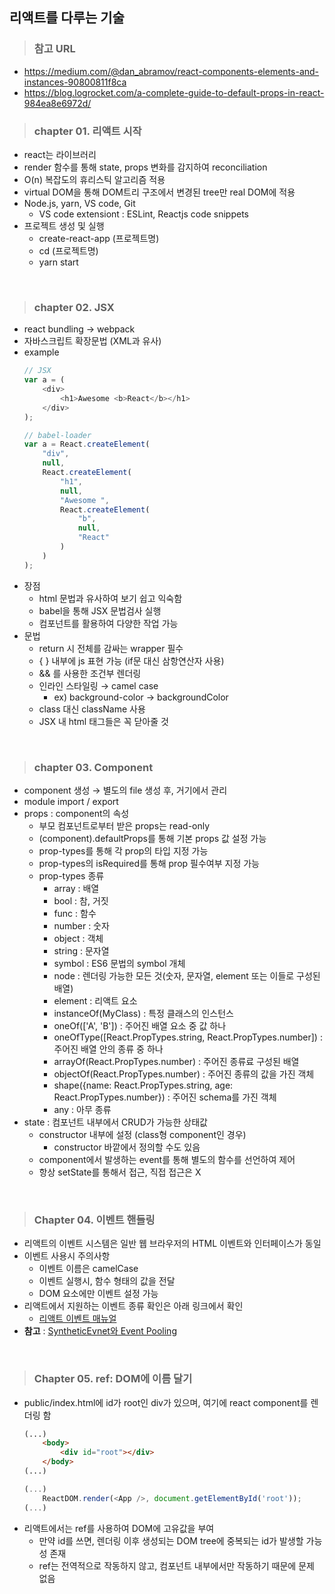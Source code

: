 ## 리액트를 다루는 기술

>### 참고 URL
- https://medium.com/@dan_abramov/react-components-elements-and-instances-90800811f8ca
- https://blog.logrocket.com/a-complete-guide-to-default-props-in-react-984ea8e6972d/

>### chapter 01. 리액트 시작
- react는 라이브러리
- render 함수를 통해 state, props 변화를 감지하여 reconciliation
- O(n) 복잡도의 휴리스틱 알고리즘 적용
- virtual DOM을 통해 DOM트리 구조에서 변경된 tree만 real DOM에 적용
- Node.js, yarn, VS code, Git
    - VS code extensiont : ESLint, Reactjs code snippets
- 프로젝트 생성 및 실행
    - create-react-app (프로젝트명)
    - cd (프로젝트명)
    - yarn start

<br/>

>### chapter 02. JSX
- react bundling → webpack
- 자바스크립트 확장문법 (XML과 유사)
- example
    ``` js
    // JSX
    var a = (
        <div>
            <h1>Awesome <b>React</b></h1>
        </div>
    );

    // babel-loader
    var a = React.createElement(
        "div",
        null,
        React.createElement(
            "h1",
            null,
            "Awesome ",
            React.createElement(
                "b",
                null,
                "React"
            )
        )
    );
    ```
- 장점
    - html 문법과 유사하여 보기 쉽고 익숙함
    - babel을 통해 JSX 문법검사 실행
    - 컴포넌트를 활용하여 다양한 작업 가능
- 문법
    - return 시 전체를 감싸는 wrapper 필수
    - { } 내부에 js 표현 가능 (if문 대신 삼항연산자 사용)
    - && 를 사용한 조건부 렌더링
    - 인라인 스타일링 → camel case
        - ex) background-color → backgroundColor
    - class 대신 className 사용
    - JSX 내 html 태그들은 꼭 닫아줄 것

<br/>

>### chapter 03. Component
- component 생성 → 별도의 file 생성 후, 거기에서 관리
- module import / export
- props : component의 속성
    - 부모 컴포넌트로부터 받은 props는 read-only
    - (component).defaultProps를 통해 기본 props 값 설정 가능
    - prop-types를 통해 각 prop의 타입 지정 가능
    - prop-types의 isRequired를 통해 prop 필수여부 지정 가능
    - prop-types 종류
        - array : 배열
        - bool : 참, 거짓
        - func : 함수
        - number : 숫자
        - object : 객체
        - string : 문자열
        - symbol : ES6 문법의 symbol 개체
        - node : 렌더링 가능한 모든 것(숫자, 문자열, element 또는 이들로 구성된 배열)
        - element : 리액트 요소
        - instanceOf(MyClass) : 특정 클래스의 인스턴스
        - oneOf(['A', 'B']) : 주어진 배열 요소 중 값 하나
        - oneOfType([React.PropTypes.string, React.PropTypes.number]) : 주어진 배열 안의 종류 중 하나
        - arrayOf(React.PropTypes.number) : 주어진 종류료 구성된 배열
        - objectOf(React.PropTypes.number) : 주어진 종류의 값을 가진 객체
        - shape({name: React.PropTypes.string, age: React.PropTypes.number}) : 주어진 schema를 가진 객체
        - any : 아무 종류
- state : 컴포넌트 내부에서 CRUD가 가능한 상태값
    - constructor 내부에 설정 (class형 component인 경우)
        - constructor 바깥에서 정의할 수도 있음
    - component에서 발생하는 event를 통해 별도의 함수를 선언하여 제어
    - 항상 setState를 통해서 접근, 직접 접근은 X

<br/>

>### Chapter 04. 이벤트 핸들링
- 리액트의 이벤트 시스템은 일반 웹 브라우저의 HTML 이벤트와 인터페이스가 동일
- 이벤트 사용시 주의사항
    - 이벤트 이름은 camelCase
    - 이벤트 실행시, 함수 형태의 값을 전달
    - DOM 요소에만 이벤트 설정 가능
- 리액트에서 지원하는 이벤트 종류 확인은 아래 링크에서 확인
    - [리액트 이벤트 매뉴얼](https://reactjs.org/docs/events.html)
- **참고** : [SyntheticEvnet와 Event Pooling](https://ko.reactjs.org/docs/events.html)

<br />

>### Chapter 05. ref: DOM에 이름 달기
- public/index.html에 id가 root인 div가 있으며, 여기에 react component를 렌더링 함
    ```html
    (...)
        <body>
            <div id="root"></div>
        </body>
    (...)
    ```
    ```js
    (...)
        ReactDOM.render(<App />, document.getElementById('root'));
    (...)
    ````
- 리액트에서는 ref를 사용하여 DOM에 고유값을 부여
    - 만약 id를 쓰면, 렌더링 이후 생성되는 DOM tree에 중복되는 id가 발생할 가능성 존재
    - ref는 전역적으로 작동하지 않고, 컴포넌트 내부에서만 작동하기 때문에 문제 없음

